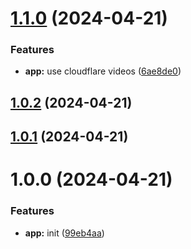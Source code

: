 # [1.1.0](https://github.com/u29dc/www/compare/v1.0.2...v1.1.0) (2024-04-21)

### Features

-   **app:** use cloudflare videos ([6ae8de0](https://github.com/u29dc/www/commit/6ae8de03afaa68e1647162413f3ef6cf9ce9e344))

## [1.0.2](https://github.com/u29dc/www/compare/v1.0.1...v1.0.2) (2024-04-21)

## [1.0.1](https://github.com/u29dc/www/compare/v1.0.0...v1.0.1) (2024-04-21)

# 1.0.0 (2024-04-21)

### Features

-   **app:** init ([99eb4aa](https://github.com/u29dc/www/commit/99eb4aa4277d73a16a806114b789e0ecc8d7837e))
